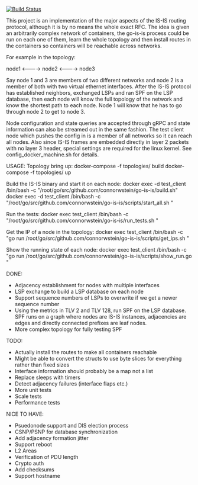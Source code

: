 [![Build Status](https://travis-ci.org/connorwstein/go-is-is.svg?branch=master)](https://travis-ci.org/connorwstein/go-is-is)

This project is an implementation of the major aspects of the IS-IS routing protocol, although it is by no means the whole exact RFC. The idea is given an arbitrarily complex network of containers, the go-is-is process could be run on each one of them, learn the whole topology and then install routes in the containers so containers will be reachable across networks.

For example in the topology:

node1 <----> node2 <----> node3

Say node 1 and 3 are members of two different networks and node 2 is a member of both with two virtual ethernet interfaces. After the IS-IS protocol has established neighbors, exchanged LSPs and ran SPF on the LSP database, then each node will know the full topology of the network and know the shortest path to each node. Node 1 will know that he has to go through node 2 to get to node 3. 

Node configuration and state queries are accepted through gRPC and state information can also be streamed out in the same fashion. The test client node which pushes the config in is a member of all networks so it can reach all nodes. Also since IS-IS frames are embedded directly in layer 2 packets with no layer 3 header, special settings are required for the linux kernel. See config_docker_machine.sh for details.

USAGE:
Topology bring up:
docker-compose -f topologies/<topo to bring up> build
docker-compose -f topologies/<topo to bring up> up

Build the IS-IS binary and start it on each node:
docker exec -d test_client /bin/bash -c "/root/go/src/github.com/connorwstein/go-is-is/build.sh"
docker exec -d test_client /bin/bash -c "/root/go/src/github.com/connorwstein/go-is-is/scripts/start_all.sh <number of nodes in topology>"

Run the tests:
docker exec test_client /bin/bash -c "/root/go/src/github.com/connorwstein/go-is-is/run_tests.sh <number of nodes in topology>"

Get the IP of a node in the topology:
docker exec test_client /bin/bash -c "go run /root/go/src/github.com/connorwstein/go-is-is/scripts/get_ips.sh <node number>"

Show the running state of each node:
docker exec test_client /bin/bash -c "go run /root/go/src/github.com/connorwstein/go-is-is/scripts/show_run.go <ip of node>"

DONE:
- Adjacency establishment for nodes with multiple interfaces
- LSP exchange to build a LSP database on each node
- Support sequence numbers of LSPs to overwrite if we get a newer sequence number
- Using the metrics in TLV 2 and TLV 128, run SPF on the LSP database. SPF runs on a graph where
nodes are IS-IS instances, adjacencies are edges and directly connected prefixes are leaf nodes.
- More complex topology for fully testing SPF

TODO:
- Actually install the routes to make all containers reachable
- Might be able to convert the structs to use byte slices for everything rather than fixed sizes
- Interface information should probably be a map not a list
- Replace sleeps with timers
- Detect adjacency failures (interface flaps etc.)
- More unit tests
- Scale tests 
- Performance tests

NICE TO HAVE:
- Psuedonode support and DIS election process
- CSNP/PSNP for database synchronization
- Add adjacency formation jitter
- Support reboot
- L2 Areas
- Verification of PDU length
- Crypto auth
- Add checksums
- Support hostname
